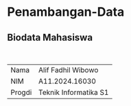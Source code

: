 # Penambangan-Data
## Biodata Mahasiswa
<br>
<table>
  <tr>
    <td>
      Nama
    </td>
    <td>
      Alif Fadhil Wibowo
    </td>
  </tr>
  <tr>
    <td>
      NIM 
    </td>
    <td>A11.2024.16030</td>
  </tr>
  <tr>
    <td>Progdi</td>
    <td>Teknik Informatika S1</td>
  </tr>
</table>

